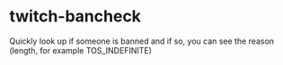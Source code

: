 # twitch-bancheck
Quickly look up if someone is banned and if so, you can see the reason (length, for example TOS_INDEFINITE)
